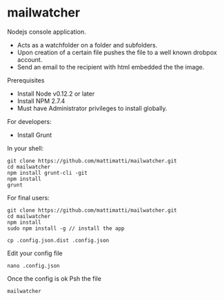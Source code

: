 # mailwatcher
Nodejs console application. 

- Acts as a watchfolder on a folder and subfolders.
- Upon creation of a certain file pushes the file to a well known drobpox account.
- Send an email to the recipient with html embedded the the image.



Prerequisites

- Install Node v0.12.2 or later
- Install NPM 2.7.4
- Must have Administrator privileges to install globally.


For developers:

- Install Grunt

In your shell:

 	git clone https://github.com/mattimatti/mailwatcher.git
    cd mailwatcher
    npm install grunt-cli -git
    npm install
    grunt



For final users:


    git clone https://github.com/mattimatti/mailwatcher.git
    cd mailwatcher
    npm install
    sudo npm install -g // install the app

    cp .config.json.dist .config.json

Edit your config file

	nano .config.json

Once the config is ok Psh the file

    mailwatcher
